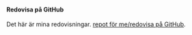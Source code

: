 #### Redovisa på GitHub

Det här är mina redovisningar. [repot för me/redovisa på GitHub](https://github.com/jecr18/Design/tree/master/content/redovisning).
